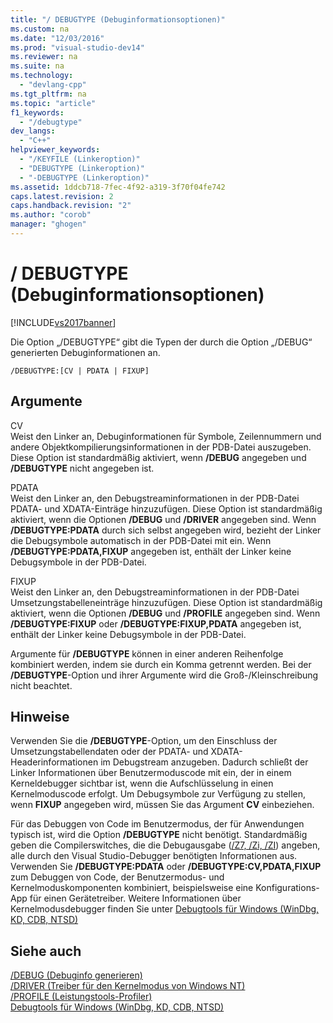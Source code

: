 ```yaml
---
title: "/ DEBUGTYPE (Debuginformationsoptionen)"
ms.custom: na
ms.date: "12/03/2016"
ms.prod: "visual-studio-dev14"
ms.reviewer: na
ms.suite: na
ms.technology: 
  - "devlang-cpp"
ms.tgt_pltfrm: na
ms.topic: "article"
f1_keywords: 
  - "/debugtype"
dev_langs: 
  - "C++"
helpviewer_keywords: 
  - "/KEYFILE (Linkeroption)"
  - "DEBUGTYPE (Linkeroption)"
  - "-DEBUGTYPE (Linkeroption)"
ms.assetid: 1ddcb718-7fec-4f92-a319-3f70f04fe742
caps.latest.revision: 2
caps.handback.revision: "2"
ms.author: "corob"
manager: "ghogen"
---
```

# / DEBUGTYPE (Debuginformationsoptionen)
[!INCLUDE[vs2017banner](../../assembler/inline/includes/vs2017banner.md)]

Die Option „\/DEBUGTYPE“ gibt die Typen der durch die Option „\/DEBUG“ generierten Debuginformationen an.  
  
```  
/DEBUGTYPE:[CV | PDATA | FIXUP]  
```  
  
## Argumente  
 CV  
 Weist den Linker an, Debuginformationen für Symbole, Zeilennummern und andere Objektkompilierungsinformationen in der PDB\-Datei auszugeben.  Diese Option ist standardmäßig aktiviert, wenn **\/DEBUG** angegeben und **\/DEBUGTYPE** nicht angegeben ist.  
  
 PDATA  
 Weist den Linker an, den Debugstreaminformationen in der PDB\-Datei PDATA\- und XDATA\-Einträge hinzuzufügen.  Diese Option ist standardmäßig aktiviert, wenn die Optionen **\/DEBUG** und **\/DRIVER** angegeben sind.  Wenn **\/DEBUGTYPE:PDATA** durch sich selbst angegeben wird, bezieht der Linker die Debugsymbole automatisch in der PDB\-Datei mit ein.  Wenn **\/DEBUGTYPE:PDATA,FIXUP** angegeben ist, enthält der Linker keine Debugsymbole in der PDB\-Datei.  
  
 FIXUP  
 Weist den Linker an, den Debugstreaminformationen in der PDB\-Datei Umsetzungstabelleneinträge hinzuzufügen.  Diese Option ist standardmäßig aktiviert, wenn die Optionen **\/DEBUG** und **\/PROFILE** angegeben sind.  Wenn **\/DEBUGTYPE:FIXUP** oder **\/DEBUGTYPE:FIXUP,PDATA** angegeben ist, enthält der Linker keine Debugsymbole in der PDB\-Datei.  
  
 Argumente für **\/DEBUGTYPE** können in einer anderen Reihenfolge kombiniert werden, indem sie durch ein Komma getrennt werden.  Bei der **\/DEBUGTYPE**\-Option und ihrer Argumente wird die Groß\-\/Kleinschreibung nicht beachtet.  
  
## Hinweise  
 Verwenden Sie die **\/DEBUGTYPE**\-Option, um den Einschluss der Umsetzungstabellendaten oder der PDATA\- und XDATA\-Headerinformationen im Debugstream anzugeben.  Dadurch schließt der Linker Informationen über Benutzermoduscode mit ein, der in einem Kerneldebugger sichtbar ist, wenn die Aufschlüsselung in einen Kernelmoduscode erfolgt.  Um Debugsymbole zur Verfügung zu stellen, wenn **FIXUP** angegeben wird, müssen Sie das Argument **CV** einbeziehen.  
  
 Für das Debuggen von Code im Benutzermodus, der für Anwendungen typisch ist, wird die Option **\/DEBUGTYPE** nicht benötigt.  Standardmäßig geben die Compilerswitches, die die Debugausgabe \([\/Z7, \/Zi, \/ZI](../../build/reference/z7-zi-zi-debug-information-format.md)\) angeben, alle durch den Visual Studio\-Debugger benötigten Informationen aus.  Verwenden Sie **\/DEBUGTYPE:PDATA** oder **\/DEBUGTYPE:CV,PDATA,FIXUP** zum Debuggen von Code, der Benutzermodus\- und Kernelmoduskomponenten kombiniert, beispielsweise eine Konfigurations\-App für einen Gerätetreiber.  Weitere Informationen über Kernelmodusdebugger finden Sie unter [Debugtools für Windows \(WinDbg, KD, CDB, NTSD\)](http://go.microsoft.com/fwlink/p?LinkID=285651)  
  
## Siehe auch  
 [\/DEBUG \(Debuginfo generieren\)](../../build/reference/debug-generate-debug-info.md)   
 [\/DRIVER \(Treiber für den Kernelmodus von Windows NT\)](../../build/reference/driver-windows-nt-kernel-mode-driver.md)   
 [\/PROFILE \(Leistungstools\-Profiler\)](../../build/reference/profile-performance-tools-profiler.md)   
 [Debugtools für Windows \(WinDbg, KD, CDB, NTSD\)](http://go.microsoft.com/fwlink/p?LinkID=285651)